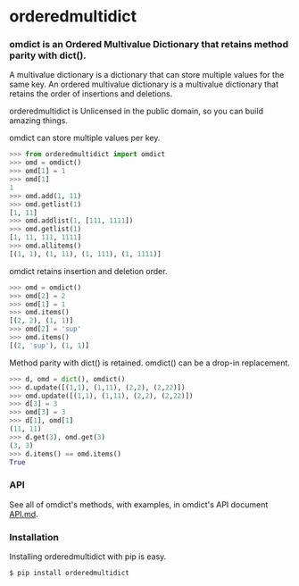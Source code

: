 # orderedmultidict

### omdict is an Ordered Multivalue Dictionary that retains method parity with dict().

A multivalue dictionary is a dictionary that can store multiple values for the
same key. An ordered multivalue dictionary is a multivalue dictionary that
retains the order of insertions and deletions.

orderedmultidict is Unlicensed in the public domain, so you can build amazing
things.

omdict can store multiple values per key.

```python
>>> from orderedmultidict import omdict
>>> omd = omdict()
>>> omd[1] = 1
>>> omd[1]
1
>>> omd.add(1, 11)
>>> omd.getlist(1)
[1, 11]
>>> omd.addlist(1, [111, 1111])
>>> omd.getlist(1)
[1, 11, 111, 1111]
>>> omd.allitems()
[(1, 1), (1, 11), (1, 111), (1, 1111)]
```

omdict retains insertion and deletion order.

```python
>>> omd = omdict()
>>> omd[2] = 2
>>> omd[1] = 1
>>> omd.items()
[(2, 2), (1, 1)]
>>> omd[2] = 'sup'
>>> omd.items()
[(2, 'sup'), (1, 1)]
```

Method parity with dict() is retained. omdict() can be a drop-in replacement.

```python
>>> d, omd = dict(), omdict()
>>> d.update([(1,1), (1,11), (2,2), (2,22)])
>>> omd.update([(1,1), (1,11), (2,2), (2,22)])
>>> d[3] = 3
>>> omd[3] = 3
>>> d[1], omd[1]
(11, 11)
>>> d.get(3), omd.get(3)
(3, 3)
>>> d.items() == omd.items()
True
```


### API

See all of omdict's methods, with examples, in omdict's API document <a
href="https://github.com/gruns/orderedmultidict/blob/master/API.md">API.md</a>.


### Installation

Installing orderedmultidict with pip is easy.

```
$ pip install orderedmultidict
```
